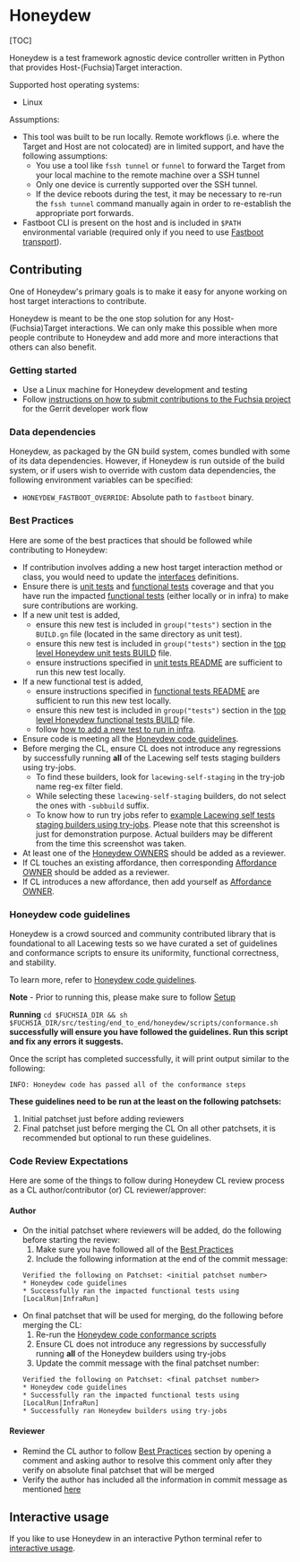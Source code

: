 # Honeydew

[TOC]

Honeydew is a test framework agnostic device controller written in Python that
provides Host-(Fuchsia)Target interaction.

Supported host operating systems:
* Linux

Assumptions:
* This tool was built to be run locally. Remote workflows (i.e. where the Target
  and Host are not colocated) are in limited support, and have the following
  assumptions:
    * You use a tool like `fssh tunnel` or `funnel` to forward the Target from
      your local machine to the remote machine over a SSH tunnel
    * Only one device is currently supported over the SSH tunnel.
    * If the device reboots during the test, it may be necessary to re-run
      the `fssh tunnel` command manually again in order to re-establish the
      appropriate port forwards.
* Fastboot CLI is present on the host and is included in `$PATH` environmental
  variable (required only if you need to use [Fastboot transport]).

## Contributing

One of Honeydew's primary goals is to make it easy for anyone working on
host target interactions to contribute.

Honeydew is meant to be the one stop solution for any Host-(Fuchsia)Target
interactions. We can only make this possible when more people contribute to
Honeydew and add more and more interactions that others can also benefit.

### Getting started

* Use a Linux machine for Honeydew development and testing
* Follow [instructions on how to submit contributions to the Fuchsia project]
  for the Gerrit developer work flow

### Data dependencies

Honeydew, as packaged by the GN build system, comes bundled with some of its
data dependencies. However, if Honeydew is run outside of the build system, or
if users wish to override with custom data dependencies, the following
environment variables can be specified:
*  `HONEYDEW_FASTBOOT_OVERRIDE`: Absolute path to `fastboot` binary.

### Best Practices

Here are some of the best practices that should be followed while contributing
to Honeydew:
* If contribution involves adding a new host target interaction method or class,
  you would need to update the [interfaces] definitions.
* Ensure there is [unit tests] and [functional tests] coverage and that you have
  run the impacted [functional tests] (either locally or in infra) to make sure
  contributions are working.
* If a new unit test is added,
  * ensure this new test is included in `group("tests")` section in the
    `BUILD.gn` file (located in the same directory as unit test).
  * ensure this new test is included in `group("tests")` section in the
    [top level Honeydew unit tests BUILD] file.
  * ensure instructions specified in [unit tests README] are sufficient to
    run this new test locally.
* If a new functional test is added,
  * ensure instructions specified in [functional tests README] are sufficient to
    run this new test locally.
  * ensure this new test is included in `group("tests")` section in the
    [top level Honeydew functional tests BUILD] file.
  * follow [how to add a new test to run in infra].
* Ensure code is meeting all the [Honeydew code guidelines].
* Before merging the CL, ensure CL does not introduce any regressions by
  successfully running **all** of the Lacewing self tests staging builders using
  try-jobs.
  * To find these builders, look for `lacewing-self-staging` in the try-job name
    reg-ex filter field.
  * While selecting these `lacewing-self-staging` builders, do not select the
    ones with `-subbuild` suffix.
  * To know how to run try jobs refer to
    [example Lacewing self tests staging builders using try-jobs]. Please note
    that this screenshot is just for demonstration purpose. Actual builders may
    be different from the time this screenshot was taken.
* At least one of the [Honeydew OWNERS] should be added as a reviewer.
* If CL touches an existing affordance, then corresponding [Affordance OWNER]
  should be added as a reviewer.
* If CL introduces a new affordance, then add yourself as [Affordance OWNER].

### Honeydew code guidelines

Honeydew is a crowd sourced and community contributed library that is
foundational to all Lacewing tests so we have curated a set of guidelines and
conformance scripts to ensure its uniformity, functional correctness, and
stability.

To learn more, refer to [Honeydew code guidelines](markdowns/code_guidelines.md).

**Note** - Prior to running this, please make sure to follow
[Setup](markdowns/interactive_usage.md#Setup)

**Running** `cd $FUCHSIA_DIR && sh $FUCHSIA_DIR/src/testing/end_to_end/honeydew/scripts/conformance.sh`
**successfully will ensure you have followed the guidelines. Run this script**
**and fix any errors it suggests.**

Once the script has completed successfully, it will print output similar to the
following:
```shell
INFO: Honeydew code has passed all of the conformance steps
```

**These guidelines need to be run at the least on the following patchsets:**
1. Initial patchset just before adding reviewers
2. Final patchset just before merging the CL
On all other patchsets, it is recommended but optional to run these guidelines.

### Code Review Expectations

Here are some of the things to follow during Honeydew CL review process as a
CL author/contributor (or) CL reviewer/approver:

#### Author

* On the initial patchset where reviewers will be added, do the following before
  starting the review:
  1. Make sure you have followed all of the [Best Practices]
  2. Include the following information at the end of the commit message:
    ```
    Verified the following on Patchset: <initial patchset number>
    * Honeydew code guidelines
    * Successfully ran the impacted functional tests using [LocalRun|InfraRun]
    ```
* On final patchset that will be used for merging, do the following before
  merging the CL:
  1. Re-run the [Honeydew code conformance scripts]
  2. Ensure CL does not introduce any regressions by successfully running
    **all** of the Honeydew builders using try-jobs
  3. Update the commit message with the final patchset number:
    ```
    Verified the following on Patchset: <final patchset number>
    * Honeydew code guidelines
    * Successfully ran the impacted functional tests using [LocalRun|InfraRun]
    * Successfully ran Honeydew builders using try-jobs
    ```

#### Reviewer

* Remind the CL author to follow [Best Practices] section by opening a comment
  and asking author to resolve this comment only after they verify on absolute
  final patchset that will be merged
* Verify the author has included all the information in commit message as
  mentioned [here](#Author)

## Interactive usage

If you like to use Honeydew in an interactive Python terminal refer to
[interactive usage](markdowns/interactive_usage.md).

[Honeydew OWNERS]: ../OWNERS

[Affordance OWNER]: honeydew/interfaces/OWNERS

[Best Practices]: #Best-Practices

[Honeydew code guidelines]: #honeydew-code-guidelines

[Honeydew code conformance scripts]: #honeydew-code-guidelines

[interfaces]: interfaces/

[unit tests]: tests/unit_tests/

[unit tests README]: tests/unit_tests/README.md

[unit tests BUILD.gn]: tests/unit_tests/BUILD.gn#10

[top level Honeydew unit tests BUILD]: tests/unit_tests/BUILD.gn

[functional tests]: tests/functional_tests/

[functional tests README]: tests/functional_tests/README.md

[how to add a new test to run in infra]: tests/functional_tests/README.md#How-to-add-a-new-test-to-run-in-infra

[top level Honeydew functional tests BUILD]: tests/functional_tests/BUILD.gn

[example Lacewing self tests staging builders using try-jobs]: images/lacewing_self_staging_builders.png

[instructions on how to submit contributions to the Fuchsia project]: https://fuchsia.dev/fuchsia-src/development/source_code/contribute_changes

[Fastboot transport]: markdowns/fastboot.md
